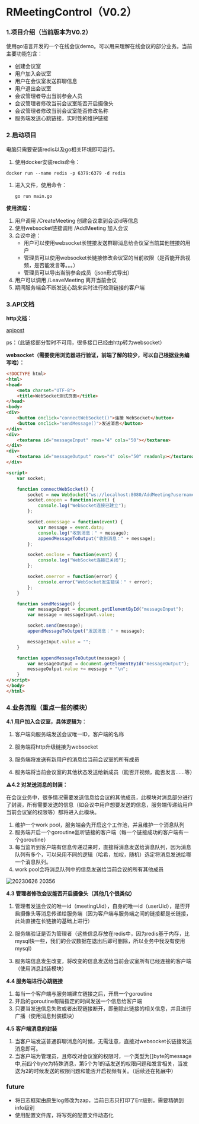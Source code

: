 # RMeetingControl（V0.2）

### 1.项目介绍（当前版本为V0.2）

使用go语言开发的一个在线会议demo。可以用来理解在线会议的部分业务。当前主要功能包含：

- 创建会议室
- 用户加入会议室
- 用户在会议室发送群聊信息
- 用户退出会议室
- 会议管理者导出当前参会人员
- 会议管理者修改当前会议室能否开启摄像头
- 会议管理者修改当前会议室能否修改名称
- 服务端发送心跳链接，实时性的维护链接



### 2.启动项目

电脑只需要安装redis以及go相关环境即可运行。

1. 使用docker安装redis命令：

```shell
docker run --name redis -p 6379:6379 -d redis
```

1. 进入文件，使用命令：

   ```shell
   go run main.go
   ```

**使用流程：**

1. 用户调用 /CreateMeeting  创建会议拿到会议id等信息
2.  使用websocket链接调用 /AddMeeting  加入会议
3. 会议中途：
   - 用户可以使用websocket长链接发送群聊消息给会议室当前其他链接的用户
   - 管理员可以使用websocket长链接修改会议室的当前权限（是否能开启视频，是否能发言等。。。）
   - 管理员可以导出当前参会成员（json形式导出）
4. 用户可以调用 /LeaveMeeting 离开当前会议
5. 期间服务端会不断发送心跳来实时进行检测链接的客户端 



### 3.API文档

**http文档：**

[apipost](https://console-docs.apipost.cn/preview/dad7e1a7278b281e/2a34280aaed22dac)

ps：（此链接部分暂时不可用，很多接口已经由http转为websocket）

**websocket（需要使用浏览器进行验证，前端了解的较少，可以自己根据业务编写哈）：**

```html
<!DOCTYPE html>
<html>
<head>
    <meta charset="UTF-8">
    <title>WebSocket测试页面</title>
</head>
<body>
<div>
    <button onclick="connectWebSocket()">连接 WebSocket</button>
    <button onclick="sendMessage()">发送消息</button>
</div>
<div>
    <textarea id="messageInput" rows="4" cols="50"></textarea>
</div>
<div>
    <textarea id="messageOutput" rows="4" cols="50" readonly></textarea>
</div>

<script>
    var socket;

    function connectWebSocket() {
        socket = new WebSocket("ws://localhost:8080/AddMeeting?username=a&meetingUid=7b49770e-c8fb-4750-8518-7b8e742bf5bf");
        socket.onopen = function(event) {
            console.log("WebSocket连接已建立");
        };

        socket.onmessage = function(event) {
            var message = event.data;
            console.log("收到消息：" + message);
            appendMessageToOutput("收到消息：" + message);
        };

        socket.onclose = function(event) {
            console.log("WebSocket连接已关闭");
        };

        socket.onerror = function(error) {
            console.error("WebSocket发生错误：" + error);
        };
    }

    function sendMessage() {
        var messageInput = document.getElementById("messageInput");
        var message = messageInput.value;

        socket.send(message);
        appendMessageToOutput("发送消息：" + message);

        messageInput.value = "";
    }

    function appendMessageToOutput(message) {
        var messageOutput = document.getElementById("messageOutput");
        messageOutput.value += message + "\n";
    }
</script>
</body>
</html>
```



### 4.业务流程（重点一些的模块）

**4.1 用户加入会议室，具体逻辑为**：

1. 客户端向服务端发送会议唯一ID，客户端的名称

2. 服务端将http升级链接为websocket

3. 服务端将发送有新用户的消息给当前会议室的所有成员

4. 服务端将当前会议室的其他状态发送给新成员（能否开视频，能否发言……等）

   

⚠️**4.2 对发送消息的封装：**

在会议业务中，很多情况需要发送信息给会议的其他成员，此模块对消息部分进行了封装，所有需要发送的信息（如会议中用户想要发送的信息，服务端传递给用户当前会议室的权限等）都将进入此模块。

1. 维护一个work pool，服务端会先开启这个工作池，并且维护一个消息队列
2. 服务端开启一个goroutine监听链接的客户端（每一个链接成功的客户端有一个goroutine）
3. 每当监听到客户端有信息传递过来时，直接将消息发送给消息队列，因为消息队列有多个，可以采用不同的逻辑（哈希，加权，随机）选定将消息发送给哪一个消息队列。
4. work pool会将消息队列中的信息发送给当前会议的所有其他成员

![20230626 20356](https://p.ipic.vip/j9vcf2.png)



**4.3 管理者修改会议能否开启摄像头（其他几个很类似）**

1. 管理者发送会议的唯一id（meetingUid），自身的唯一id（userUid），是否开启摄像头等消息传递给服务端（因为客户端与服务端之间的链接都是长链接，此处直接在长链接的基础上进行）

2. 服务端验证是否为管理者（这些信息存放在redis中，因为redis基于内存，比mysql快一些，我们的会议数据在退出后即可删除，所以业务中我没有使用mysql）

3. 服务端信息发生改变，将改变的信息发送给当前会议室所有已经连接的客户端（使用消息封装模块）

   

**4.4 服务端进行心跳链接**

1. 每当一个客户端与服务端建立链接之后，开启一个goroutine
2. 开启的goroutine每隔指定的时间发送一个信息给客户端
3. 只要当发送信息失败或者出现链接断开，即删除此链接的相关信息，并且进行广播（使用消息封装模块）



**4.5 客户端消息的封装**

1. 当客户端发送普通群聊消息的时候，无需注意，直接对websocket长链接发送消息即可。
2. 当客户端为管理员，且修改对会议室的权限时，一个类型为[]byte的message中,前四个byte为特殊消息，第5个为1的话发送的权限问题和发言相关，当发送为2的时候发送的权限问题和能否开启视频有关。（后续还在拓展中）



### future

- 将日志框架由原生log修改为zap，当前日志只打印了Err级别，需要精确到info级别
- 使用配置文件库，将写死的配置文件动态化

